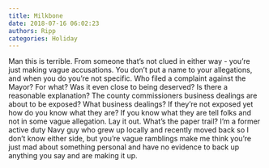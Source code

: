 ```yaml
---
title: Milkbone
date: 2018-07-16 06:02:23
authors: Ripp
categories: Holiday
---
```


 Man this is terrible. From someone that’s not clued in either way - you’re just making vague accusations. You don’t put a name to your allegations, and when you do you’re not specific. Who filed a complaint against the Mayor? For what? Was it even close to being deserved?  Is there a reasonable explanation?  The county commissioners business dealings are about to be exposed?  What business dealings?  If they’re not exposed yet how do you know what they are?  If you know what they are tell folks and not in some vague allegation. Lay it out. What’s the paper trail?  I’m a former active duty Navy guy who grew up locally and recently moved back so I don’t know either side, but you’re vague ramblings make me think you’re just mad about something personal and have no evidence to back up anything you say and are making it up.